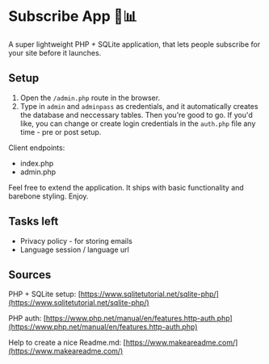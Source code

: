 # Subscribe App 📧📊
A super lightweight PHP + SQLite application, that lets people subscribe for your site before it launches.


## Setup
1. Open the ``/admin.php`` route in the browser.
2. Type in ``admin`` and ``adminpass`` as credentials, and it automatically creates the database and neccessary tables. Then you're good to go. If you'd like, you can change or create login credentials in the ``auth.php`` file any time - pre or post setup.

Client endpoints:
- index.php
- admin.php

Feel free to extend the application. It ships with basic functionality and barebone styling. Enjoy. 

## Tasks left
- Privacy policy - for storing emails
- Language session / language url

## Sources
PHP + SQLite setup: [https://www.sqlitetutorial.net/sqlite-php/](https://www.sqlitetutorial.net/sqlite-php/)

PHP auth: [https://www.php.net/manual/en/features.http-auth.php](https://www.php.net/manual/en/features.http-auth.php)

Help to create a nice Readme.md: [https://www.makeareadme.com/](https://www.makeareadme.com/)
